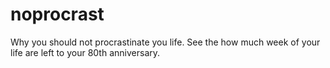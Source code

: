 # noprocrast
Why you should not procrastinate you life. See the how much week of your life are left to your 80th anniversary.
